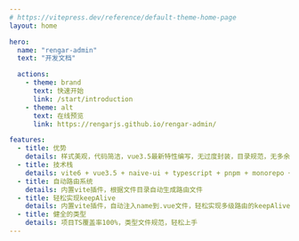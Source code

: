 ```yaml
---
# https://vitepress.dev/reference/default-theme-home-page
layout: home

hero:
  name: "rengar-admin"
  text: "开发文档"

  actions:
    - theme: brand
      text: 快速开始
      link: /start/introduction
    - theme: alt
      text: 在线预览
      link: https://rengarjs.github.io/rengar-admin/

features:
  - title: 优势
    details: 样式美观，代码简洁，vue3.5最新特性编写，无过度封装，目录规范，无多余的依赖，文档完善，上手简单
  - title: 技术栈
    details: vite6 + vue3.5 + naive-ui + typescript + pnpm + monorepo + pinia + unocss + eslint + prettier
  - title: 自动路由系统
    details: 内置vite插件，根据文件目录自动生成路由文件
  - title: 轻松实现keepAlive
    details: 内置vite插件，自动注入name到.vue文件，轻松实现多级路由的keepAlive
  - title: 健全的类型
    details: 项目TS覆盖率100%，类型文件规范，轻松上手
---
```

